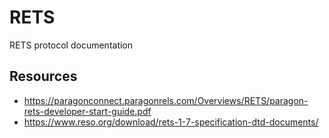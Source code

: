 # RETS
RETS protocol documentation

## Resources
- https://paragonconnect.paragonrels.com/Overviews/RETS/paragon-rets-developer-start-guide.pdf
- https://www.reso.org/download/rets-1-7-specification-dtd-documents/
